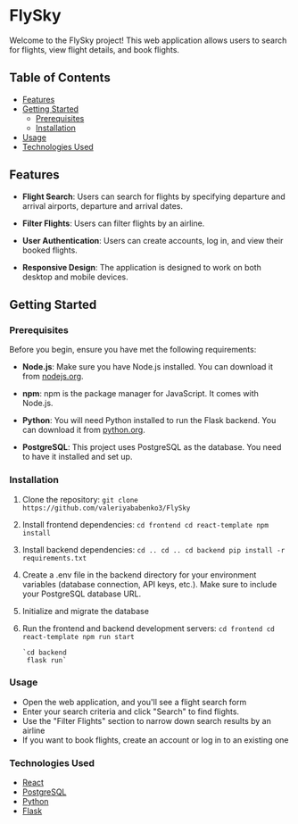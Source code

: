 # FlySky

Welcome to the FlySky project! This web application allows users to search for flights, view flight details, and book flights.

## Table of Contents

- [Features](#features)
- [Getting Started](#getting-started)
  - [Prerequisites](#prerequisites)
  - [Installation](#installation)
- [Usage](#usage)
- [Technologies Used](#technologies-used)

## Features

- **Flight Search**: Users can search for flights by specifying departure and arrival airports, departure and arrival dates.

- **Filter Flights**: Users can filter flights by an airline.

- **User Authentication**: Users can create accounts, log in, and view their booked flights.

- **Responsive Design**: The application is designed to work on both desktop and mobile devices.

## Getting Started

### Prerequisites

Before you begin, ensure you have met the following requirements:

- **Node.js**: Make sure you have Node.js installed. You can download it from [nodejs.org](https://nodejs.org/).

- **npm**: npm is the package manager for JavaScript. It comes with Node.js.

- **Python**: You will need Python installed to run the Flask backend. You can download it from [python.org](https://www.python.org/downloads/).

- **PostgreSQL**: This project uses PostgreSQL as the database. You need to have it installed and set up.

### Installation

1.  Clone the repository:
    `git clone https://github.com/valeriyababenko3/FlySky`

2.  Install frontend dependencies:
    `cd frontend
cd react-template
npm install`

3.  Install backend dependencies:
    `cd ..
cd ..
cd backend
pip install -r requirements.txt`

4.  Create a .env file in the backend directory for your environment variables (database connection, API keys, etc.). Make sure to include your PostgreSQL database URL.

5.  Initialize and migrate the database

6.  Run the frontend and backend development servers:
    `cd frontend
 cd react-template
 npm run start`

        `cd backend
         flask run`

### Usage

- Open the web application, and you'll see a flight search form
- Enter your search criteria and click "Search" to find flights.
- Use the "Filter Flights" section to narrow down search results by an airline
- If you want to book flights, create an account or log in to an existing one

### Technologies Used

- [React](https://reactjs.org/)
- [PostgreSQL](https://www.postgresql.org/)
- [Python](https://www.python.org/)
- [Flask](https://flask.palletsprojects.com/en/3.0.x/)
